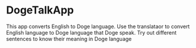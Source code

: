 # DogeTalkApp
 This app converts English to Doge language. Use the translataor to convert English language to Doge language that Doge speak. Try out different sentences to know their meaning in Doge language
